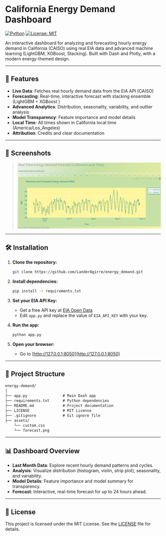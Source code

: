 # California Energy Demand Dashboard

[![Python](https://img.shields.io/badge/Python-3.8%2B-blue?logo=python)](https://www.python.org/) [![License: MIT](https://img.shields.io/badge/License-MIT-yellow.svg)](LICENSE)

An interactive dashboard for analyzing and forecasting hourly energy demand in California (CAISO) using real EIA data and advanced machine learning (LightGBM, XGBoost, Stacking). Built with Dash and Plotly, with a modern energy-themed design.

---

## 🚀 Features

- **Live Data**: Fetches real hourly demand data from the EIA API (CAISO)
- **Forecasting**: Real-time, interactive forecast with stacking ensemble (LightGBM + XGBoost )
- **Advanced Analytics**: Distribution, seasonality, variability, and outlier analysis
- **Model Transparency**: Feature importance and model details
- **Local Time**: All times shown in California local time (America/Los_Angeles)
- **Attribution**: Credits and clear documentation

---

## 📸 Screenshots
> ![Dashboard Main View](assets/forecast.png)

---

## 🛠️ Installation

1. **Clone the repository:**
   ```bash
   git clone https://github.com/LanderAgirre/energy_demand.git
   ```

2. **Install dependencies:**
   ```bash
   pip install -r requirements.txt
   ```

3. **Set your EIA API Key:**
   - Get a free API key at [EIA Open Data](https://www.eia.gov/opendata/register.php)
   - Edit `app.py` and replace the value of `EIA_API_KEY` with your key.

4. **Run the app:**
   ```bash
   python app.py
   ```

5. **Open your browser:**
   - Go to [http://127.0.0.1:8050](http://127.0.0.1:8050)
---

## 📂 Project Structure

```
energy-demand/
│
├── app.py                # Main Dash app
├── requirements.txt      # Python dependencies
├── README.md             # Project documentation
├── LICENSE               # MIT License
├── .gitignore            # Git ignore file
├── assets/              
    └── custom.css
    └── forecast.png
```
---
## 📊 Dashboard Overview

- **Last Month Data**: Explore recent hourly demand patterns and cycles.
- **Analysis**: Visualize distribution (histogram, violin, strip plot), seasonality, and variability.
- **Model Details**: Feature importance and model summary for transparency.
- **Forecast**: Interactive, real-time forecast for up to 24 hours ahead.
---

## 📄 License
This project is licensed under the MIT License. See the [LICENSE](LICENSE) file for details.
